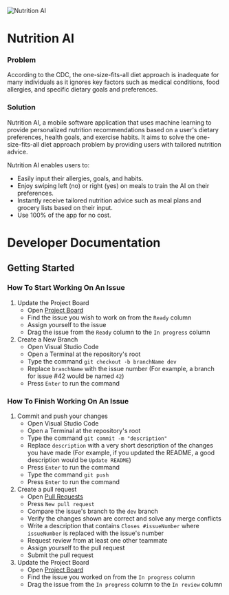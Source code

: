 ![Nutrition AI](https://user-images.githubusercontent.com/27981761/216168931-11b54b67-64ac-4e38-abf0-b1eef33d4161.png)
# Nutrition AI
### Problem
According to the CDC, the one-size-fits-all diet approach is inadequate for many individuals as it ignores key factors such as medical conditions, food allergies, and specific dietary goals and preferences.
### Solution
Nutrition AI, a mobile software application that uses machine learning to provide personalized nutrition recommendations based on a user's dietary preferences, health goals, and exercise habits. It aims to solve the one-size-fits-all diet approach problem by providing users with tailored nutrition advice.

Nutrition AI enables users to:
- Easily input their allergies, goals, and habits.
- Enjoy swiping left (no) or right (yes) on meals to train the AI on their preferences.
- Instantly receive tailored nutrition advice such as meal plans and grocery lists based on their input.
- Use 100% of the app for no cost.
# Developer Documentation
## Getting Started
### How To Start Working On An Issue
1. Update the Project Board
    * Open [Project Board](https://github.com/users/nathan-wick/projects/3/views/1)
    * Find the issue you wish to work on from the `Ready` column
    * Assign yourself to the issue
    * Drag the issue from the `Ready` column to the `In progress` column
2. Create a New Branch
    * Open Visual Studio Code
    * Open a Terminal at the repository's root
    * Type the command `git checkout -b branchName dev`
    * Replace `branchName` with the issue number (For example, a branch for issue #42 would be named `42`)
    * Press `Enter` to run the command
### How To Finish Working On An Issue
1. Commit and push your changes
    * Open Visual Studio Code
    * Open a Terminal at the repository's root
    * Type the command `git commit -m "description"`
    * Replace `description` with a very short description of the changes you have made (For example, if you updated the README, a good description would be `Update README`)
    * Press `Enter` to run the command
    * Type the command `git push`
    * Press `Enter` to run the command
2. Create a pull request
    * Open [Pull Requests](https://github.com/nathan-wick/nutrition-ai/pulls)
    * Press `New pull request`
    * Compare the issue's branch to the `dev` branch
    * Verify the changes shown are correct and solve any merge conflicts
    * Write a description that contains `Closes #issueNumber` where `issueNumber` is replaced with the issue's number
    * Request review from at least one other teammate
    * Assign yourself to the pull request
    * Submit the pull request
3. Update the Project Board
    * Open [Project Board](https://github.com/users/nathan-wick/projects/3/views/1)
    * Find the issue you worked on from the `In progress` column
    * Drag the issue from the `In progress` column to the `In review` column